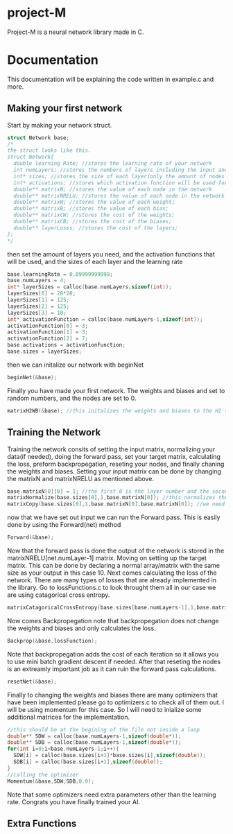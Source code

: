# project-M
Project-M is a neural network library made in C.


# Documentation
This documentation will be explaining the code written in example.c and more.
## Making your first network
Start by making your network struct.
```C
struct Network base;
/*
the struct looks like this.
struct Network{
  double learning Rate; //stores the learning rate of your network
  int numLayers; //stores the numbers of layers including the input and output
  int* sizes; //stores the size of each layer(only the amount of nodes needed, no need for the weight sizes)
  int* activations; //stores which activation function will be used for each layer.
  double** matrixN; //stores the value of each node in the network
  double** matrixNRELU; //stores the value of each node in the network with the activation function used
  double** matrixW; //stores the value of each weight;
  double** matrixB; //stores the value of each bias;
  double** matrixCW; //stores the cost of the weights;
  double** matrixCB; //stores the cost of the biases;
  double** layerLoses; //stores the cost of the layers;
};
*/
```
then set the amount of layers you need, and the activation functions that will be used, and the sizes of each layer and the learning rate
```C
base.learningRate = 0.09999999999;
base.numLayers = 4;
int* layerSizes = calloc(base.numLayers,sizeof(int));
layerSizes[0] = 28*28;
layerSizes[1] = 125;
layerSizes[2] = 125;
layerSizes[3] = 10;
int* activationFunction = calloc(base.numLayers-1,sizeof(int));
activationFunction[0] = 3;
activationFunction[1] = 3;
activationFunction[2] = 7;
base.activations = activationFunction;
base.sizes = layerSizes;
```
then we can initalize our network with beginNet
```C
beginNet(&base);
```
Finally you have made your first network.
The weights and biases and set to random numbers, and the nodes are set to 0.
```C
matrixH2WB(&base); //this initalizes the weights and biases to the H2 tequnique
```

## Training the Network
Training the network consits of setting the input matrix, normalizing your data(if needed), doing the forward pass, set your target matrix, calculating the loss,
preform backpropegation, reseting your nodes, and finally chaning the weights and biases.
Setting your input matrix can be done by changing the matrixN and matrixNRELU as mentioned above.
```C
base.matrixN[0][0] = 1; //the first 0 is the layer number and the second one is the element number. So we are setting the first element of the first layer which is the input layer to 1.
matrixNormalize(base.sizes[0],1,base.matrixN[0]); //this normalizes the input layer
matrixCopy(base.sizes[0],1,base.matrixN[0],base.matrixN[0]); //we need to copy the values of the first layer(without the activation function) to the first layer(with the activation function)
```
now that we have set out input we can run the Forward pass. This is easily done by using the Forward(net) method
```C
Forward(&base);
```
Now that the forward pass is done the output of the network is stored in the matrixNRELU[net.numLayer-1] matrix.
Moving on setting up the target matrix. This can be done by declaring a normal array/matrix with the same size as your output in this case 10.
Next comes calculating the loss of the network. There are many types of losses that are already implemented in the library. Go to lossFunctions.c to look throught them all in our case we are using catagorical cross entropy.
```C
matrixCatagoricalCrossEntropy(base.sizes[base.numLayers-1],1,base.matrixNRELU[base.numLayers-1],targetV,lossFunction); //targetV is your target array/matrix the loss Function should already be inisalized with the size of your output in our case 10.
```
Now comes Backpropegation note that backpropegation does not change the weights and biases and only calculates the loss.
```C
Backprop(&base,lossFunction);
```
Note that backpropegation adds the cost of each iteration so it allows you to use mini batch gradient descent if needed.
After that reseting the nodes is an extreamly important job as it can ruin the forward pass calculations.
```C
resetNet(&base);
```
Finally to changing the weights and biases there are many optimizers that have been implemented please go to optimizers.c to check all of them out.
I will be using momentum for this case. So I will need to inialize some additional matrices for the implementation.
```C
//this should be at the begining of the file not inside a loop
double** SDW = calloc(base.numLayers-1,sizeof(double*));
double** SDB = calloc(base.numLayers-1,sizeof(double*));
for(int i=0;i<base.numLayers-1;i++){
  SDW[i] = calloc(base.sizes[i+1]*base.sizes[i],sizeof(double));
  SDB[i] = calloc(base.sizes[i+1],sizeof(double));
}
//calling the optimizer
Momentum(&base,SDW,SDB,0.9);
```
Note that some optimizers need extra parameters other than the learning rate.
Congrats you have finally trained your AI.

## Extra Functions

  

